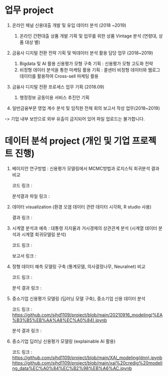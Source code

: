 # 업무 project 

1. 온라인 채널 신용대출 개발 및 유입 데이터 분석 (2018 ~2019)
   1) 온라인 간편대출 상품 개발 기획 및 업무를 위한 상품 Vintage 분석 (연령대, 상품 대상 별) 

2. 금융사 디지털 전환 전략 기획 및 빅데이터 분석 활용 담당 업무 (2018~2019)
   1) Bigdata 및 AI 활용 신용평가 모형 구축 기획 : 신용평가 모형 고도화 전략
   2) 비정형 데이터 분석을 통한 마케팅 활용 기획 : 콜센터 비정형 데이터와 웹로그 데이터를 활용하여 Cross-sell 마케팅 활용

3. 금융사 디지털 전환 프로세스 업무 기획 (2018.09)
   1) 행정정보 공동이용 서비스 추진안 기획
 
4. 일반금융부문 영업 계수 분석 및 임직원 전체 회의 보고서 작성 업무(2018~2019)


-> 기업 내부 보안으로 외부 유출이 금지되어 있어 파일 업로드는 불가합니다. 


# 데이터 분석 project (개인 및 기업 프로젝트 진행)

1. 베이지안 연구방법 : 신용평가 모델링에서 MCMC방법과 로지스틱 회귀분석 결과 비교
 
   코드 링크 :
 
   분석결과 파일 링크 :
 
 2. 데이터 visualization (환경 오염 데이터 관련 데이터 시각화, R studio 사용)
 
     결과 링크 :
 
 3. 시계열 분석과 예측 : 대통령 지지율과 거시경제의 상관관계 분석 (시계열 데이터 분석과 시계열 회귀모델링 분석)

     코드 링크 :
 
     보고서 링크 :
 
 4. 정형 데이터 예측 모델링 구축 (통계모델, 의사결정나무, Neuralnet) 비교
 
     코드 링크 :
 
     분석 결과 링크 :
 
 5. 중소기업 신용평가 모델링 (딥러닝 모델 구축), 중소기업 신용 데이터 분석
   
     코드 링크 : https://github.com/sjhd1109/project/blob/main/20210916_modeling(%EA%B3%B5%EB%AA%A8%EC%A0%84).ipynb
   
     분석 결과 링크 :  
 
 6. 중소기업 딥러닝 신용평가 모델링 (explainable AI 활용)
  
    코드 링크 : https://github.com/sjhd1109/project/blob/main/XAI_modeling(dnn).ipynb
               https://github.com/sjhd1109/project/blob/main/xai%20credig%20modeling_data%EC%A0%84%EC%B2%98%EB%A6%AC.ipynb
 
 
